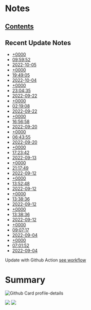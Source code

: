 <!--
**dino920135/dino920135** is a ✨ _special_ ✨ repository because its `README.md` (this file) appears on your GitHub profile.
-->
<!-- # About me -->
# Notes
## [Contents](https://github.com/dino920135/Notes/blob/main/pages/Contents.md)
## Recent Update Notes
<!-- BLOG-POST-LIST:START -->
- [+0000](https://github.com/dino920135/Notes/blob/main/pages/+0000)
- [09:59:52](https://github.com/dino920135/Notes/blob/main/pages/09:59:52)
- [2022-10-05](https://github.com/dino920135/Notes/blob/main/pages/2022-10-05)
- [+0000](https://github.com/dino920135/Notes/blob/main/pages/+0000)
- [19:49:05](https://github.com/dino920135/Notes/blob/main/pages/19:49:05)
- [2022-10-04](https://github.com/dino920135/Notes/blob/main/pages/2022-10-04)
- [+0000](https://github.com/dino920135/Notes/blob/main/pages/+0000)
- [23:04:35](https://github.com/dino920135/Notes/blob/main/pages/23:04:35)
- [2022-09-22](https://github.com/dino920135/Notes/blob/main/pages/2022-09-22)
- [+0000](https://github.com/dino920135/Notes/blob/main/pages/+0000)
- [02:19:08](https://github.com/dino920135/Notes/blob/main/pages/02:19:08)
- [2022-09-22](https://github.com/dino920135/Notes/blob/main/pages/2022-09-22)
- [+0000](https://github.com/dino920135/Notes/blob/main/pages/+0000)
- [16:56:58](https://github.com/dino920135/Notes/blob/main/pages/16:56:58)
- [2022-09-20](https://github.com/dino920135/Notes/blob/main/pages/2022-09-20)
- [+0000](https://github.com/dino920135/Notes/blob/main/pages/+0000)
- [06:43:55](https://github.com/dino920135/Notes/blob/main/pages/06:43:55)
- [2022-09-20](https://github.com/dino920135/Notes/blob/main/pages/2022-09-20)
- [+0000](https://github.com/dino920135/Notes/blob/main/pages/+0000)
- [17:23:42](https://github.com/dino920135/Notes/blob/main/pages/17:23:42)
- [2022-09-13](https://github.com/dino920135/Notes/blob/main/pages/2022-09-13)
- [+0000](https://github.com/dino920135/Notes/blob/main/pages/+0000)
- [21:17:49](https://github.com/dino920135/Notes/blob/main/pages/21:17:49)
- [2022-09-12](https://github.com/dino920135/Notes/blob/main/pages/2022-09-12)
- [+0000](https://github.com/dino920135/Notes/blob/main/pages/+0000)
- [13:52:48](https://github.com/dino920135/Notes/blob/main/pages/13:52:48)
- [2022-09-12](https://github.com/dino920135/Notes/blob/main/pages/2022-09-12)
- [+0000](https://github.com/dino920135/Notes/blob/main/pages/+0000)
- [13:38:36](https://github.com/dino920135/Notes/blob/main/pages/13:38:36)
- [2022-09-12](https://github.com/dino920135/Notes/blob/main/pages/2022-09-12)
- [+0000](https://github.com/dino920135/Notes/blob/main/pages/+0000)
- [13:38:36](https://github.com/dino920135/Notes/blob/main/pages/13:38:36)
- [2022-09-12](https://github.com/dino920135/Notes/blob/main/pages/2022-09-12)
- [+0000](https://github.com/dino920135/Notes/blob/main/pages/+0000)
- [09:07:17](https://github.com/dino920135/Notes/blob/main/pages/09:07:17)
- [2022-09-04](https://github.com/dino920135/Notes/blob/main/pages/2022-09-04)
- [+0000](https://github.com/dino920135/Notes/blob/main/pages/+0000)
- [07:01:52](https://github.com/dino920135/Notes/blob/main/pages/07:01:52)
- [2022-09-04](https://github.com/dino920135/Notes/blob/main/pages/2022-09-04)
<!-- BLOG-POST-LIST:END -->
Update with Github Action [see workflow](https://github.com/dino920135/dino920135/tree/main/.github/workflows)

# Summary
![Github Card profile-details](http://github-profile-summary-cards.vercel.app/api/cards/profile-details?username=dino920135&theme=github_dark)

![](http://github-profile-summary-cards.vercel.app/api/cards/stats?username=dino920135&theme=github_dark) ![](http://github-profile-summary-cards.vercel.app/api/cards/most-commit-language?username=dino920135&theme=github_dark)

